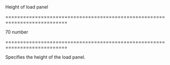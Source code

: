 <!--**
/*-------------------------------------------
    Auto-generated file. Do not modify.
-------------------------------------------

**-->
<!--d-->Height of load panel<!--/d-->
===========================================================================
<!--default-->70<!--/default-->
<!--type-->number<!--/type-->
===========================================================================

<!--shortDescription-->
Specifies the height of the load panel.
<!--/shortDescription-->

<!--fullDescription-->

<!--/fullDescription-->